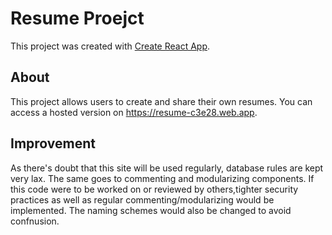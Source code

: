 # Resume Proejct

This project was created with [Create React App](https://github.com/facebook/create-react-app).

## About

This project allows users to create and share their own resumes.
You can access a hosted version on https://resume-c3e28.web.app.

## Improvement

As there's doubt that this site will be used regularly, database rules are kept very lax.
The same goes to commenting and modularizing components.
If this code were to be worked on or reviewed by others,tighter security practices 
as well as regular commenting/modularizing would be implemented.
The naming schemes would also be changed to avoid confnusion.

